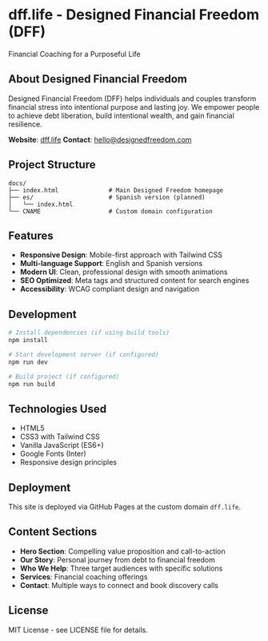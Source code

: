 # dff.life - Designed Financial Freedom (DFF)

Financial Coaching for a Purposeful Life

## About Designed Financial Freedom

Designed Financial Freedom (DFF) helps individuals and couples transform financial stress into intentional purpose and lasting joy. We empower people to achieve debt liberation, build intentional wealth, and gain financial resilience.

**Website**: [dff.life](https://dff.life)
**Contact**: hello@designedfreedom.com

## Project Structure

```
docs/
├── index.html              # Main Designed Freedom homepage
├── es/                     # Spanish version (planned)
│   └── index.html
└── CNAME                   # Custom domain configuration
```

## Features

- **Responsive Design**: Mobile-first approach with Tailwind CSS
- **Multi-language Support**: English and Spanish versions
- **Modern UI**: Clean, professional design with smooth animations
- **SEO Optimized**: Meta tags and structured content for search engines
- **Accessibility**: WCAG compliant design and navigation

## Development

```bash
# Install dependencies (if using build tools)
npm install

# Start development server (if configured)
npm run dev

# Build project (if configured)
npm run build
```

## Technologies Used

- HTML5
- CSS3 with Tailwind CSS
- Vanilla JavaScript (ES6+)
- Google Fonts (Inter)
- Responsive design principles

## Deployment

This site is deployed via GitHub Pages at the custom domain `dff.life`.

## Content Sections

- **Hero Section**: Compelling value proposition and call-to-action
- **Our Story**: Personal journey from debt to financial freedom
- **Who We Help**: Three target audiences with specific solutions
- **Services**: Financial coaching offerings
- **Contact**: Multiple ways to connect and book discovery calls

## License

MIT License - see LICENSE file for details.
